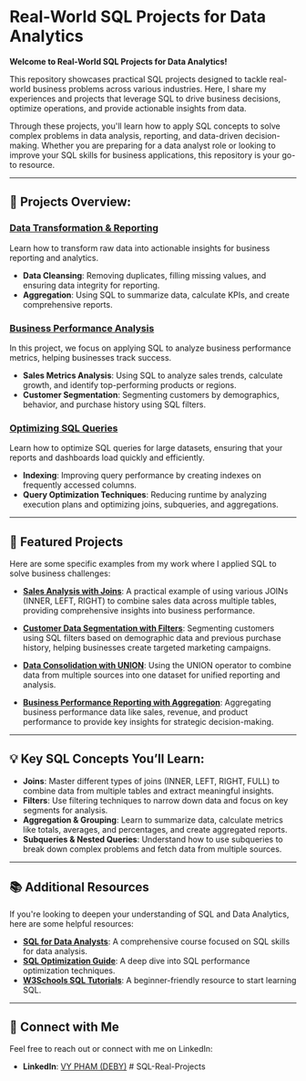 # Real-World SQL Projects for Data Analytics

**Welcome to Real-World SQL Projects for Data Analytics!**

This repository showcases practical SQL projects designed to tackle real-world business problems across various industries. Here, I share my experiences and projects that leverage SQL to drive business decisions, optimize operations, and provide actionable insights from data.

Through these projects, you'll learn how to apply SQL concepts to solve complex problems in data analysis, reporting, and data-driven decision-making. Whether you are preparing for a data analyst role or looking to improve your SQL skills for business applications, this repository is your go-to resource.

---

## 🚀 Projects Overview:

### [Data Transformation & Reporting](https://github.com/yourusername/SQLinRealWorld/blob/main/DataTransformation.md)
Learn how to transform raw data into actionable insights for business reporting and analytics.

- **Data Cleansing**: Removing duplicates, filling missing values, and ensuring data integrity for reporting.
- **Aggregation**: Using SQL to summarize data, calculate KPIs, and create comprehensive reports.

### [Business Performance Analysis](https://github.com/yourusername/SQLinRealWorld/blob/main/BusinessPerformance.md)
In this project, we focus on applying SQL to analyze business performance metrics, helping businesses track success.

- **Sales Metrics Analysis**: Using SQL to analyze sales trends, calculate growth, and identify top-performing products or regions.
- **Customer Segmentation**: Segmenting customers by demographics, behavior, and purchase history using SQL filters.

### [Optimizing SQL Queries](https://github.com/yourusername/SQLinRealWorld/blob/main/QueryOptimization.md)
Learn how to optimize SQL queries for large datasets, ensuring that your reports and dashboards load quickly and efficiently.

- **Indexing**: Improving query performance by creating indexes on frequently accessed columns.
- **Query Optimization Techniques**: Reducing runtime by analyzing execution plans and optimizing joins, subqueries, and aggregations.

---

## 🔨 Featured Projects

Here are some specific examples from my work where I applied SQL to solve business challenges:

- [**Sales Analysis with Joins**](https://github.com/yourusername/SQLinRealWorld/blob/main/SalesAnalysisJoins.md): A practical example of using various JOINs (INNER, LEFT, RIGHT) to combine sales data across multiple tables, providing comprehensive insights into business performance.
  
- [**Customer Data Segmentation with Filters**](https://github.com/yourusername/SQLinRealWorld/blob/main/CustomerSegmentation.md): Segmenting customers using SQL filters based on demographic data and previous purchase history, helping businesses create targeted marketing campaigns.

- [**Data Consolidation with UNION**](https://github.com/yourusername/SQLinRealWorld/blob/main/DataConsolidationUnion.md): Using the UNION operator to combine data from multiple sources into one dataset for unified reporting and analysis.

- [**Business Performance Reporting with Aggregation**](https://github.com/yourusername/SQLinRealWorld/blob/main/BusinessReportAggregation.md): Aggregating business performance data like sales, revenue, and product performance to provide key insights for strategic decision-making.

---

## 💡 Key SQL Concepts You’ll Learn:

- **Joins**: Master different types of joins (INNER, LEFT, RIGHT, FULL) to combine data from multiple tables and extract meaningful insights.
- **Filters**: Use filtering techniques to narrow down data and focus on key segments for analysis.
- **Aggregation & Grouping**: Learn to summarize data, calculate metrics like totals, averages, and percentages, and create aggregated reports.
- **Subqueries & Nested Queries**: Understand how to use subqueries to break down complex problems and fetch data from multiple sources.

---

## 📚 Additional Resources

If you're looking to deepen your understanding of SQL and Data Analytics, here are some helpful resources:

- **[SQL for Data Analysts](https://www.datacamp.com/courses/sql-for-data-scientists)**: A comprehensive course focused on SQL skills for data analysis.
- **[SQL Optimization Guide](https://www.sqlshack.com/sql-query-optimization/)**: A deep dive into SQL performance optimization techniques.
- **[W3Schools SQL Tutorials](https://www.w3schools.com/sql/)**: A beginner-friendly resource to start learning SQL.

---

## 🔗 Connect with Me

Feel free to reach out or connect with me on LinkedIn:

- **LinkedIn**: [VY PHAM (DEBY)](https://www.linkedin.com/in/debypham)
#   S Q L - R e a l - P r o j e c t s 
 
 